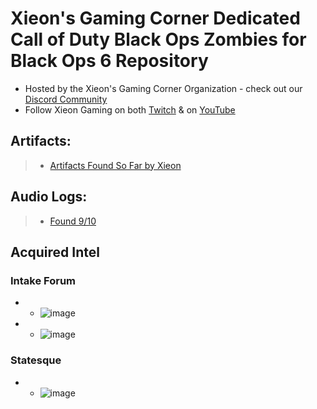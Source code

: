 # Xieon's Gaming Corner Dedicated Call of Duty Black Ops Zombies for Black Ops 6 Repository 
- Hosted by the Xieon's Gaming Corner Organization - check out our [Discord Community](https://discord.gg/Xieon) 
- Follow Xieon Gaming on both [Twitch](https://twitch.tv/Xieon) & on [YouTube](https://youtube.com/@Xieongaming)


## Artifacts: 
> * [Artifacts Found So Far by Xieon](https://github.com/Xieons-Gaming-Corner/public/blob/main/Call_Of_Duty_Zombies/Black_Ops_6/artifacts.md)

## Audio Logs: 
> * [Found 9/10](https://github.com/Xieons-Gaming-Corner/public/blob/main/Call_Of_Duty_Zombies/Black_Ops_6/audio_logs.md)

## Acquired Intel 
### Intake Forum
* * ![image](https://github.com/user-attachments/assets/e4128e30-26a4-4c69-ba2d-1f321c6a525c)
* * ![image](https://github.com/user-attachments/assets/c4158023-c768-4bc7-85fa-3e8d23b5a51a)
### Statesque
* * ![image](https://github.com/user-attachments/assets/00baf15e-2b42-4644-8d68-32254e5d638a)
